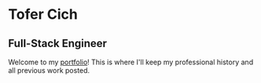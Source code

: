 # Tofer Cich
## Full-Stack Engineer

Welcome to my [portfolio](https://tofer-cich.pages.dev/)! This is where I'll keep my professional history and all previous work posted.